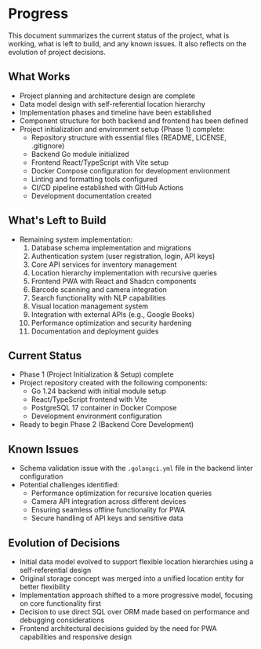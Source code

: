 # Progress

This document summarizes the current status of the project, what is working, what is left to build, and any known issues. It also reflects on the evolution of project decisions.

## What Works

- Project planning and architecture design are complete
- Data model design with self-referential location hierarchy
- Implementation phases and timeline have been established
- Component structure for both backend and frontend has been defined
- Project initialization and environment setup (Phase 1) complete:
  - Repository structure with essential files (README, LICENSE, .gitignore)
  - Backend Go module initialized
  - Frontend React/TypeScript with Vite setup
  - Docker Compose configuration for development environment
  - Linting and formatting tools configured
  - CI/CD pipeline established with GitHub Actions
  - Development documentation created

## What's Left to Build

- Remaining system implementation:
  1. Database schema implementation and migrations
  2. Authentication system (user registration, login, API keys)
  3. Core API services for inventory management
  4. Location hierarchy implementation with recursive queries
  5. Frontend PWA with React and Shadcn components
  6. Barcode scanning and camera integration
  7. Search functionality with NLP capabilities
  8. Visual location management system
  9. Integration with external APIs (e.g., Google Books)
  10. Performance optimization and security hardening
  11. Documentation and deployment guides

## Current Status

- Phase 1 (Project Initialization & Setup) complete
- Project repository created with the following components:
  - Go 1.24 backend with initial module setup
  - React/TypeScript frontend with Vite
  - PostgreSQL 17 container in Docker Compose
  - Development environment configuration
- Ready to begin Phase 2 (Backend Core Development)

## Known Issues

- Schema validation issue with the `.golangci.yml` file in the backend linter configuration
- Potential challenges identified:
  - Performance optimization for recursive location queries
  - Camera API integration across different devices
  - Ensuring seamless offline functionality for PWA
  - Secure handling of API keys and sensitive data

## Evolution of Decisions

- Initial data model evolved to support flexible location hierarchies using a self-referential design
- Original storage concept was merged into a unified location entity for better flexibility
- Implementation approach shifted to a more progressive model, focusing on core functionality first
- Decision to use direct SQL over ORM made based on performance and debugging considerations
- Frontend architectural decisions guided by the need for PWA capabilities and responsive design
